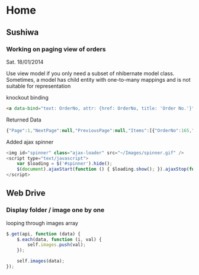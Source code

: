 # Home

## Sushiwa

### Working on paging view of orders

Sat. 18/01/2014

Use view model if you only need a subset of nhibernate model class. Sometimes, a model has child entity with one-to-many mappings and is not suitable for representation

knockout binding

```html
<a data-bind="text: OrderNo, attr: {href: OrderNo, title: 'Order No.'}"></a>
```

Returned Data

```javascript
{"Page":1,"NextPage":null,"PreviousPage":null,"Items":[{"OrderNo":165,"OrderDate":"2014-01-11T18:23:30","CustomerName":"Andrew Chaa","PaymentMethod":"paypal","IsPaid":false,"DeliveryTime":"ASAP"},{"OrderNo":168,"OrderDate":"2014-01-11T18:24:04","CustomerName":"Andrew Chaa","PaymentMethod":"paypal","IsPaid":false,"DeliveryTime":"ASAP"}]}
```

Added ajax spinner

```javascript
<img id="spinner" class="ajax-loader" src="~/Images/spinner.gif" />
<script type="text/javascript">
    var $loading = $('#spinner').hide();
    $(document).ajaxStart(function () { $loading.show(); }).ajaxStop(function () { $loading.hide(); });
</script>
```

## Web Drive

### Display folder / image one by one

looping through images array

```javascript
$.get(api, function (data) {
    $.each(data, function (i, val) {
        self.images.push(val);
    });

    self.images(data);
});

```